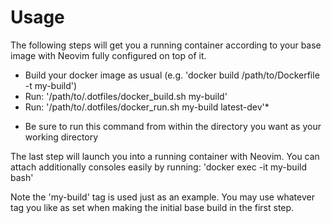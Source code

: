 # Usage

The following steps will get you a running container according to your base image with Neovim fully
configured on top of it.

- Build your docker image as usual (e.g. 'docker build /path/to/Dockerfile -t my-build')
- Run: '/path/to/.dotfiles/docker_build.sh my-build'
- Run: '/path/to/.dotfiles/docker_run.sh my-build latest-dev'*

* Be sure to run this command from within the directory you want as your working directory

The last step will launch you into a running container with Neovim. You can attach additionally
consoles easily by running: 'docker exec -it my-build bash'

Note the 'my-build' tag is used just as an example. You may use whatever tag you like as set when
making the initial base build in the first step.
